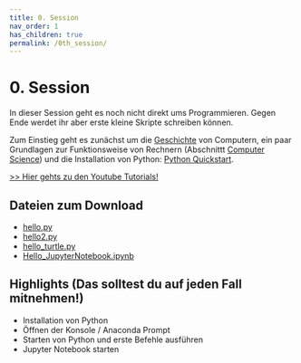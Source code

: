 ```yaml
---
title: 0. Session
nav_order: 1
has_children: true
permalink: /0th_session/
---
```


# 0. Session

In dieser Session geht es noch nicht direkt ums Programmieren. Gegen Ende werdet ihr aber erste kleine Skripte schreiben können.

Zum Einstieg geht es zunächst um die [Geschichte](./geschichte) von Computern, ein paar Grundlagen zur Funktionsweise von Rechnern (Abschnittt [Computer Science](./computer_science)) und die Installation von Python: [Python Quickstart](./python_quickstart).

[>> Hier gehts zu den Youtube Tutorials!](https://youtu.be/lrL5yVR3ZdA)

## Dateien zum Download
* [hello.py](./crashkurs/hello.py)
* [hello2.py](./crashkurs/hello2.py)
* [hello_turtle.py](./crashkurs/hello_turtle.py)
* [Hello_JupyterNotebook.ipynb](./crashkurs/Hello_JupyterNotebook.ipynb)


## Highlights (Das solltest du auf jeden Fall mitnehmen!)

* Installation von Python
* Öffnen der Konsole / Anaconda Prompt
* Starten von Python und erste Befehle ausführen
* Jupyter Notebook starten
